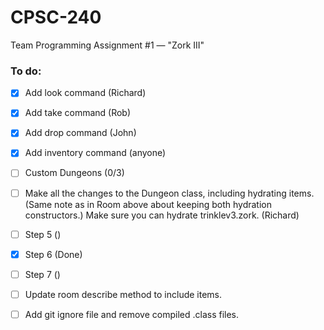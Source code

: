 # CPSC-240
Team Programming Assignment #1 — "Zork III"

### To do:

- [X] Add look command (Richard)
- [X] Add take command (Rob)
- [X] Add drop command (John)
- [X] Add inventory command (anyone)
- [ ] Custom Dungeons (0/3)
- [ ] Make all the changes to the Dungeon class, including hydrating items. (Same note as in Room above about keeping both hydration constructors.) Make sure you can hydrate trinklev3.zork. (Richard)

- [ ] Step 5 ()
- [X] Step 6 (Done)
- [ ] Step 7 ()
- [ ] Update room describe method to include items.
- [ ] Add git ignore file and remove compiled .class files.
